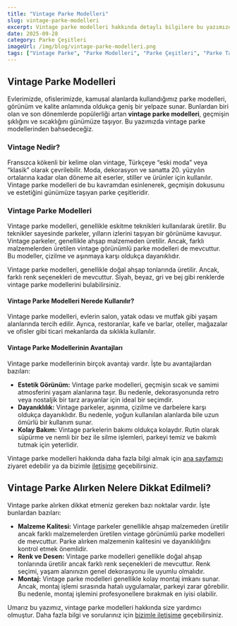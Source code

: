 ```yaml
---
title: "Vintage Parke Modelleri"
slug: vintage-parke-modelleri
excerpt: Vintage parke modelleri hakkında detaylı bilgilere bu yazımızda ulaşabilirsiniz.
date: 2025-09-28
category: Parke Çeşitleri
imageUrl: /img/blog/vintage-parke-modelleri.png
tags: ["Vintage Parke", "Parke Modelleri", "Parke Çeşitleri", "Parke Tarihçesi"]
---
```


<h2>Vintage Parke Modelleri</h2>

<p>Evlerimizde, ofislerimizde, kamusal alanlarda kullandığımız parke modelleri, görünüm ve kalite anlamında oldukça geniş bir yelpaze sunar. Bunlardan biri olan ve son dönemlerde popülerliği artan <strong>vintage parke modelleri</strong>, geçmişin şıklığını ve sıcaklığını günümüze taşıyor. Bu yazımızda vintage parke modellerinden bahsedeceğiz.</p>

<h3>Vintage Nedir?</h3>

<p>Fransızca kökenli bir kelime olan vintage, Türkçeye “eski moda” veya “klasik” olarak çevrilebilir. Moda, dekorasyon ve sanatta 20. yüzyılın ortalarına kadar olan döneme ait eserler, stiller ve ürünler için kullanılır. Vintage parke modelleri de bu kavramdan esinlenerek, geçmişin dokusunu ve estetiğini günümüze taşıyan parke çeşitleridir.</p>

<h3>Vintage Parke Modelleri</h3>

<p>Vintage parke modelleri, genellikle eskitme teknikleri kullanılarak üretilir. Bu teknikler sayesinde parkeler, yılların izlerini taşıyan bir görünüme kavuşur. Vintage parkeler, genellikle ahşap malzemeden üretilir. Ancak, farklı malzemelerden üretilen vintage görünümlü parke modelleri de mevcuttur. Bu modeller, çizilme ve aşınmaya karşı oldukça dayanıklıdır.</p>

<p>Vintage parke modelleri, genellikle doğal ahşap tonlarında üretilir. Ancak, farklı renk seçenekleri de mevcuttur. Siyah, beyaz, gri ve bej gibi renklerde vintage parke modellerini bulabilirsiniz.</p>

<h4>Vintage Parke Modelleri Nerede Kullanılır?</h4>

<p>Vintage parke modelleri, evlerin salon, yatak odası ve mutfak gibi yaşam alanlarında tercih edilir. Ayrıca, restoranlar, kafe ve barlar, oteller, mağazalar ve ofisler gibi ticari mekanlarda da sıklıkla kullanılır.</p>

<h4>Vintage Parke Modellerinin Avantajları</h4>

<p>Vintage parke modellerinin birçok avantajı vardır. İşte bu avantajlardan bazıları:</p>

<ul>
<li><strong>Estetik Görünüm:</strong> Vintage parke modelleri, geçmişin sıcak ve samimi atmosferini yaşam alanlarına taşır. Bu nedenle, dekorasyonunda retro veya nostaljik bir tarz arayanlar için ideal bir seçimdir.</li>
<li><strong>Dayanıklılık:</strong> Vintage parkeler, aşınma, çizilme ve darbelere karşı oldukça dayanıklıdır. Bu nedenle, yoğun kullanılan alanlarda bile uzun ömürlü bir kullanım sunar.</li>
<li><strong>Kolay Bakım:</strong> Vintage parkelerin bakımı oldukça kolaydır. Rutin olarak süpürme ve nemli bir bez ile silme işlemleri, parkeyi temiz ve bakımlı tutmak için yeterlidir.</li>
</ul>

<p>Vintage parke modelleri hakkında daha fazla bilgi almak için <a href="https://parkeshop.com">ana sayfamızı</a> ziyaret edebilir ya da bizimle <a href="https://parkeshop.com/contact">iletişime</a> geçebilirsiniz. </p>

<h2>Vintage Parke Alırken Nelere Dikkat Edilmeli?</h2>

<p>Vintage parke alırken dikkat etmeniz gereken bazı noktalar vardır. İşte bunlardan bazıları:</p>

<ul>
<li><strong>Malzeme Kalitesi:</strong> Vintage parkeler genellikle ahşap malzemeden üretilir ancak farklı malzemelerden üretilen vintage görünümlü parke modelleri de mevcuttur. Parke alırken malzemenin kalitesini ve dayanıklılığını kontrol etmek önemlidir. </li>
<li><strong>Renk ve Desen:</strong> Vintage parke modelleri genellikle doğal ahşap tonlarında üretilir ancak farklı renk seçenekleri de mevcuttur. Renk seçimi, yaşam alanınızın genel dekorasyonu ile uyumlu olmalıdır. </li>
<li><strong>Montaj:</strong> Vintage parke modelleri genellikle kolay montaj imkanı sunar. Ancak, montaj işlemi sırasında hatalı uygulamalar, parkeyi zarar görebilir. Bu nedenle, montaj işlemini profesyonellere bırakmak en iyisi olabilir. </li>
</ul>

<p>Umarız bu yazımız, vintage parke modelleri hakkında size yardımcı olmuştur. Daha fazla bilgi ve sorularınız için <a href="https://parkeshop.com/contact">bizimle iletişime</a> geçebilirsiniz. </p>